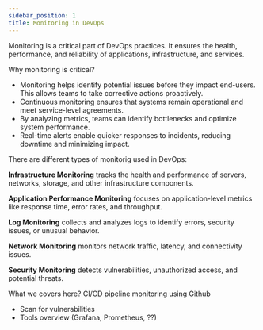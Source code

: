 ```yaml
---
sidebar_position: 1
title: Monitoring in DevOps
---
```

Monitoring is a critical part of DevOps practices. It ensures the health, performance, and reliability of applications, infrastructure, and services.

Why monitoring is critical?
- Monitoring helps identify potential issues before they impact end-users. This allows teams to take corrective actions proactively.
- Continuous monitoring ensures that systems remain operational and meet service-level agreements.
- By analyzing metrics, teams can identify bottlenecks and optimize system performance.
- Real-time alerts enable quicker responses to incidents, reducing downtime and minimizing impact.

There are different types of monitorig used in DevOps:

**Infrastructure Monitoring** tracks the health and performance of servers, networks, storage, and other infrastructure components.

**Application Performance Monitoring** focuses on application-level metrics like response time, error rates, and throughput.

**Log Monitoring** collects and analyzes logs to identify errors, security issues, or unusual behavior.

**Network Monitoring** monitors network traffic, latency, and connectivity issues.

**Security Monitoring** detects vulnerabilities, unauthorized access, and potential threats.

What we covers here? CI/CD pipeline monitoring using Github

- Scan for vulnerabilities
- Tools overview (Grafana, Prometheus, ??)


